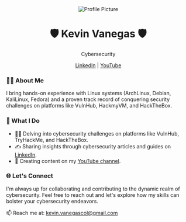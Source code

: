 <div align="center">
  <img src="https://drive.google.com/file/d/1KRQ2C7Rqvs1DK_ZPNvNuQkpXJQTJ3HWt/view?usp=drive_link" alt="Profile Picture">
  <h1>🛡️ Kevin Vanegas 🛡️</h1>
  <p>Cybersecurity</p>
  
  [LinkedIn](https://www.linkedin.com/in/kevinvanegasz/) | [YouTube](https://www.youtube.com/@kvzlx/videos)
</div>

### 👨‍💻 About Me

I bring hands-on experience with Linux systems (ArchLinux, Debian, KaliLinux, Fedora) and a proven track record of conquering security challenges on platforms like VulnHub, HackmyVM, and HackTheBox. 

### 🚀 What I Do

- 🕵️‍♂️ Delving into cybersecurity challenges on platforms like VulnHub, TryHackMe, and HackTheBox.
- ✍️ Sharing insights through cybersecurity articles and guides on [LinkedIn](https://www.linkedin.com/in/kevinvanegasz/).
- 🎥 Creating content on my [YouTube channel](https://www.youtube.com/@kvzlx/videos).


### 🌐 Let's Connect

I'm always up for collaborating and contributing to the dynamic realm of cybersecurity. Feel free to reach out and let's explore how my skills can bolster your cybersecurity endeavors.

📫 Reach me at: [kevin.vanegascol@gmail.com](mailto:kevin.vanegascol@gmail.com)
